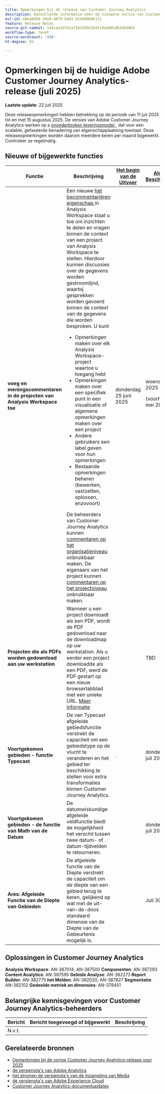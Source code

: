 ```yaml
---
title: Opmerkingen bij de release van Customer Journey Analytics
description: Aanvullende informatie voor de nieuwste versie van Customer Journey Analytics weergeven
exl-id: e8eab856-34e0-4875-b441-b1e680b9e111
feature: Release Notes
source-git-commit: 144caa157e1a7161595e2b4fc0da60cd63de50bd
workflow-type: tm+mt
source-wordcount: '436'
ht-degree: 5%

---
```


# Opmerkingen bij de huidige Adobe Customer Journey Analytics-release (juli 2025)

**Laatste update**: 22 juli 2025


Deze releaseopmerkingen hebben betrekking op de periode van 11 juli 2025 tot en met 15 augustus 2025. De versies van Adobe Customer Journey Analytics werken op a [ ononderbroken leveringsmodel ](releases.md), dat voor een scalable, gefaseerde benadering van eigenschapplaatsing toestaat. Deze releaseopmerkingen worden daarom meerdere keren per maand bijgewerkt. Controleer ze regelmatig.

## Nieuwe of bijgewerkte functies

| Functie | Beschrijving | [ Het begin van de Uitvoer ](releases.md) | [ Algemene Beschikbaarheid ](releases.md) |
| ----------- | ---------- | ------- | ---- |
| **voeg en meningscommentaren in de projecten van Analysis Workspace toe** | Een nieuwe [ het becommentariëren eigenschap ](https://experienceleague.adobe.com/en/docs/analytics-platform/using/cja-workspace/build-workspace-project/comment-projects) in Analysis Workspace staat u toe om inzichten te delen en vragen binnen de context van een project van Analysis Workspace te stellen. Hierdoor kunnen discussies over de gegevens worden gestroomlijnd, waarbij gesprekken worden gevoerd binnen de context van de gegevens die worden besproken. U kunt <ul><li>Opmerkingen maken over elk Analysis Workspace-project waartoe u toegang hebt</li><li>Opmerkingen maken over een specifiek punt in een visualisatie of algemene opmerkingen maken over een project</li><li>Andere gebruikers een label geven voor hun opmerkingen</li><li>Bestaande opmerkingen beheren (bewerken, vastzetten, oplossen, enzovoort)</li></ul>De beheerders van Customer Journey Analytics kunnen [ commentaren op het organisatieniveau ](https://experienceleague.adobe.com/en/docs/analytics-platform/using/cja-workspace/user-preferences#ims-organization-preferences) onbruikbaar maken. De eigenaars van het project kunnen [ commentaren op het projectniveau ](https://experienceleague.adobe.com/en/docs/analytics-platform/using/cja-workspace/build-workspace-project/create-projects) onbruikbaar maken. | donderdag 25 juni 2025 | woensdag 22 juli 2025 <p>(voorheen 29 mei 2025)</p> |
| **Projecten die als PDFs worden gedownload aan uw werkstation** | Wanneer u een project downloadt als een PDF, wordt de PDF gedownload naar de downloadmap op uw werkstation. Als u eerder een project downloadde als een PDF, werd de PDF gestart op een nieuw browsertabblad met een unieke URL. [Meer informatie](https://experienceleague.adobe.com/en/docs/analytics-platform/using/cja-workspace/export/download-send) | | TBD |
| **Voortgekomen gebieden - functie Typecast** | De van Typecast afgeleide gebiedsfunctie verstrekt de capaciteit om een gebiedstype op de vlucht te veranderen en het gebied ter beschikking te stellen voor extra transformaties binnen Customer Journey Analytics. | . | donderdag 30 juli 2025 |
| **Voortgekomen gebieden - de functie van Math van de Datum** | De datumwiskundige afgeleide veldfunctie biedt de mogelijkheid het verschil tussen twee datum- of datum-tijdvelden te retourneren. | | donderdag 30 juli 2025 |
| **Ares: Afgeleide Functie van de Diepte van Gebieden** | De afgeleide functie van de Diepte verstrekt de capaciteit om de diepte van een gebied terug te keren, gelijkend op wat met de uit-van-de-doos standaard dimensie van de Diepte van de Gebeurtenis mogelijk is. |  | Juli 30,2025 |

## Oplossingen in Customer Journey Analytics

**Analysis Workspace**: AN-387014; AN-387500
**Componenten**: AN-387293
**Content Analytics**: AN-387595
**Geleide Analyse**: AN-382273
**Report Builder**: AN-382775
**het Melden**: AN-382020; AN-387827
**Segmentatie**: AN-382102
**Gedeelde metriek en dimensies**: AN-378451


## Belangrijke kennisgevingen voor Customer Journey Analytics-beheerders

| Bericht | Bericht toegevoegd of bijgewerkt | Beschrijving |
| --- | --- | --- |
| N.v.t. | | |

## Gerelateerde bronnen

* [Opmerkingen bij de vorige Customer Journey Analytics-release voor 2025](/help/release-notes/2025.md)
* [ de versienota&#39;s van Adobe Analytics ](https://experienceleague.adobe.com/docs/analytics/release-notes/latest.html)
* [ het stromen de versienota&#39;s van de Inzameling van Media ](https://experienceleague.adobe.com/docs/media-analytics/using/additional-resources/release-notes.html)
* [ de versienota&#39;s van Adobe Experience Cloud ](https://experienceleague.adobe.com/docs/release-notes/experience-cloud/current.html)
* [Customer Journey Analytics-documentupdates](/help/release-notes/doc-changes.md)
